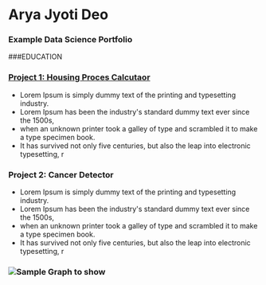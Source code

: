 # Arya Jyoti Deo
### Example Data Science Portfolio

###EDUCATION


### [Project 1: Housing Proces Calcutaor](https://duckduckgo.com)

- Lorem Ipsum is simply dummy text of the printing and typesetting industry. 
- Lorem Ipsum has been the industry's standard dummy text ever since the 1500s, 
- when an unknown printer took a galley of type and scrambled it to make a type specimen book. 
- It has survived not only five centuries, but also the leap into electronic typesetting, r

### Project 2: Cancer Detector
- Lorem Ipsum is simply dummy text of the printing and typesetting industry. 
- Lorem Ipsum has been the industry's standard dummy text ever since the 1500s, 
- when an unknown printer took a galley of type and scrambled it to make a type specimen book. 
- It has survived not only five centuries, but also the leap into electronic typesetting, r

### ![Sample Graph to show](/assets/images/san-juan-mountains.jpg "San Juan Mountains")
